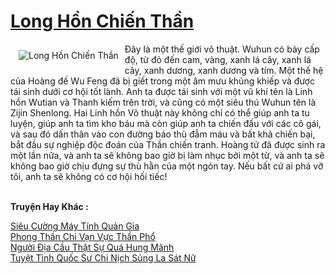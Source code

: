 <a href="https://truyentiki.com/long-hon-chien-than.31706/" title="Long Hồn Chiến Thần"><h1>Long Hồn Chiến Thần</h1></a><div style="display:table"><img align="right" style="float: left; padding: 10px;" src="https://truyentiki.com/a/img/str/src/31706.jpg" alt="Long Hồn Chiến Thần">Đây là một thế giới võ thuật. Wuhun có bảy cấp độ, từ đỏ đến cam, vàng, xanh lá cây, xanh lá cây, xanh dương, xanh dương và tím. Một thế hệ của Hoàng đế Wu Feng đã bị giết trong một âm mưu khủng khiếp và được tái sinh dưới cơ hội tốt lành. Anh ta được tái sinh với một vũ khí tên là Linh hồn Wutian và Thanh kiếm trên trời, và cũng có một siêu thú Wuhun tên là Zijin Shenlong. Hai Linh hồn Võ thuật này không chỉ có thể giúp anh ta tu luyện, giúp anh ta tìm kho báu mà còn giúp anh ta chiến đấu với các cô gái, và sau đó dấn thân vào con đường báo thù đẫm máu và bất khả chiến bại, bắt đầu sự nghiệp độc đoán của Thần chiến tranh. Hoàng tử đã được sinh ra một lần nữa, và anh ta sẽ không bao giờ bị làm nhục bởi một từ, và anh ta sẽ không bao giờ chịu đựng sự thù hằn của một ngón tay. Nếu bất cứ ai phá vỡ tôi, anh ta sẽ không có cơ hội hối tiếc!</div><p><br><b>Truyện Hay Khác :</b></p><a href="https://truyentiki.com/sieu-cuong-may-tinh-quan-gia.31705/" alt="Siêu Cường Máy Tính Quản Gia">Siêu Cường Máy Tính Quản Gia</a><br/><a href="https://www.flickr.com/photos/188164041@N05/49974050916/" alt="Phong Thần Chi Vạn Vực Thần Phổ">Phong Thần Chi Vạn Vực Thần Phổ</a><br/><a href="https://github.com/nownovels/top500/tree/master/truyenhay/33654/" alt="Người Địa Cầu Thật Sự Quá Hung Mãnh">Người Địa Cầu Thật Sự Quá Hung Mãnh</a><br/><a href="https://github.com/nownovels/truyenhay/tree/master/truyenhay/30451/README.md" alt="Tuyệt Tình Quốc Sư Chi Nịch Sủng La Sát Nữ">Tuyệt Tình Quốc Sư Chi Nịch Sủng La Sát Nữ</a><br/>